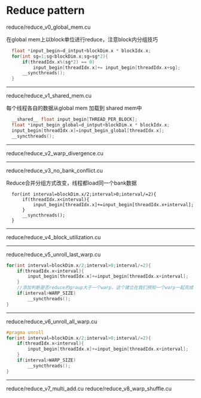 # Reduce pattern 

reduce/reduce_v0_global_mem.cu

在global mem上以block单位进行reduce，注意block内分组技巧

```cpp
  float *input_begin=d_intput+blockDim.x * blockIdx.x;
  for(int sg=1;sg<blockDim.x;sg=sg*2){
      if(threadIdx.x%(sg*2) == 0)
          input_begin[threadIdx.x]+= input_begin[threadIdx.x+sg];
      __syncthreads();
  }
```



---



reduce/reduce_v1_shared_mem.cu

每个线程各自的数据从global mem 加载到 shared mem中

```cpp
  __shared__ float input_begin[THREAD_PER_BLOCK];
  float *input_begin_global=d_intput+blockDim.x * blockIdx.x;
  input_begin[threadIdx.x]=input_begin_global[threadIdx.x];
  __syncthreads();
```



---



reduce/reduce_v2_warp_divergence.cu


---

reduce/reduce_v3_no_bank_conflict.cu

Reduce合并分组方式改变，线程都load同一个bank数据

```
  for(int interval=blockDim.x/2;interval>0;interval/=2){
      if(threadIdx.x<interval){
          input_begin[threadIdx.x]+=input_begin[threadIdx.x+interval];
      }
      __syncthreads();
  }
```





---



reduce/reduce_v4_block_utilization.cu

---



reduce/reduce_v5_unroll_last_warp.cu

```cpp
for(int interval=blockDim.x/2;interval>0;interval/=2){
    if(threadIdx.x<interval){
        input_begin[threadIdx.x]+=input_begin[threadIdx.x+interval];
    }
    //添加判断是否reduce的group大于一个warp，这个建立在我们预知一个warp一起完成
    if(interval>WARP_SIZE)
        __syncthreads();
}
```



---



reduce/reduce_v6_unroll_all_warp.cu

```cpp
#pragma unroll
for(int interval=blockDim.x/2;interval>0;interval/=2){
    if(threadIdx.x<interval){
        input_begin[threadIdx.x]+=input_begin[threadIdx.x+interval];
    }
    if(interval>WARP_SIZE)
        __syncthreads();
}
```

---



reduce/reduce_v7_multi_add.cu
reduce/reduce_v8_warp_shuffle.cu









### 
